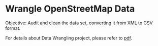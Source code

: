 # Wrangle OpenStreetMap Data

Objective: Audit and clean the data set, converting it from XML to CSV format.

For details about Data Wrangling project, please refer to [pdf](https://github.com/nanli-7/nanodegree-openstreetmap/blob/master/P3%20project_report.pdf).
